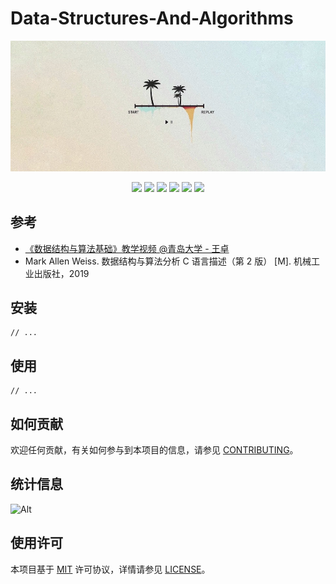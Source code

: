# Data-Structures-And-Algorithms

<p align="center" >
  <img src="header.jpg" alt="数据结构与算法" title="数据结构与算法">
</p>

<p align="center">
<a href="https://code.visualstudio.com/"><img src="https://img.shields.io/badge/Visual%20Studio%20Code-0078d7.svg?style=for-the-badge&logo=visual-studio-code&logoColor=white"></a>
<a href="http://www.open-std.org/jtc1/sc22/wg14/"><img src="https://img.shields.io/badge/c-%2300599C.svg?style=for-the-badge&logo=c&logoColor=white"></a>
<a href="https://github.com/"><img src="https://img.shields.io/badge/github-%23121011.svg?style=for-the-badge&logo=github&logoColor=white"></a>
<a href="https://opensource.org/licenses/MIT"><img src="https://img.shields.io/github/license/Ileriayo/markdown-badges?style=for-the-badge"></a>
<a href="https://gitmoji.dev"><img src="https://img.shields.io/badge/gitmoji-%20😜%20😍-FFDD67.svg?style=for-the-badge"></a>
<a href="https://github.com/Andy0570/Data-Structures-And-Algorithms/commits"><img src="https://img.shields.io/github/last-commit/andy0570/Data-Structures-And-Algorithms?style=for-the-badge"></a>
</p>


## 参考

* [《数据结构与算法基础》教学视频 @青岛大学 - 王卓](https://www.bilibili.com/read/cv3285768?spm_id_from=333.999.0.0)
* Mark Allen Weiss. 数据结构与算法分析 C 语言描述（第 2 版） [M]. 机械工业出版社，2019



## 安装

```
// ...
```



## 使用

```
// ...
```



## 如何贡献

欢迎任何贡献，有关如何参与到本项目的信息，请参见 [CONTRIBUTING](./CONTRIBUTING.md)。



## 统计信息

![Alt](https://repobeats.axiom.co/api/embed/b90c787c4749a964c980470ddb64813495ceb7bf.svg "Repobeats analytics image")



## 使用许可

本项目基于 [MIT](https://opensource.org/licenses/MIT) 许可协议，详情请参见 [LICENSE](./LICENSE)。